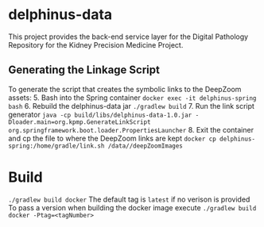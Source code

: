 # delphinus-data
This project provides the back-end service layer for the Digital Pathology Repository for the Kidney Precision Medicine Project.

## Generating the Linkage Script
To generate the script that creates the symbolic links to the DeepZoom assets:
5. Bash into the Spring container `docker exec -it delphinus-spring bash`
6. Rebuild the delphinus-data jar `./gradlew build`
7. Run the link script generator `java -cp build/libs/delphinus-data-1.0.jar -Dloader.main=org.kpmp.GenerateLinkScript org.springframework.boot.loader.PropertiesLauncher`
8. Exit the container and cp the file to where the DeepZoom links are kept `docker cp delphinus-spring:/home/gradle/link.sh /data//deepZoomImages`

# Build
`./gradlew build docker`
The default tag is `latest` if no verison is provided
To pass a version when building the docker image execute
`./gradlew build docker -Ptag=<tagNumber>`
